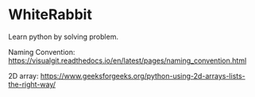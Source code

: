 # WhiteRabbit

Learn python by solving problem. 

Naming Convention: https://visualgit.readthedocs.io/en/latest/pages/naming_convention.html

2D array: https://www.geeksforgeeks.org/python-using-2d-arrays-lists-the-right-way/
